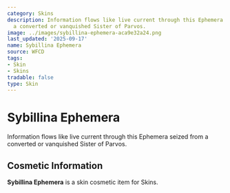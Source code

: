 ```yaml
---
category: Skins
description: Information flows like live current through this Ephemera seized from
  a converted or vanquished Sister of Parvos.
image: ../images/sybillina-ephemera-aca9e32a24.png
last_updated: '2025-09-17'
name: Sybillina Ephemera
source: WFCD
tags:
- Skin
- Skins
tradable: false
type: Skin
---
```


# Sybillina Ephemera

Information flows like live current through this Ephemera seized from a converted or vanquished Sister of Parvos.

## Cosmetic Information

**Sybillina Ephemera** is a skin cosmetic item for Skins.

